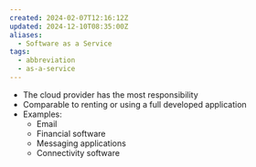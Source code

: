 ```yaml
---
created: 2024-02-07T12:16:12Z
updated: 2024-12-10T08:35:00Z
aliases:
  - Software as a Service
tags:
  - abbreviation
  - as-a-service
---
```

- The cloud provider has the most responsibility
- Comparable to renting or using a full developed application
- Examples:
	- Email
	- Financial software
	- Messaging applications
	- Connectivity software